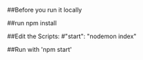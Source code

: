 ##Before you run it locally

##run npm install

##Edit the Scripts:
  #"start": "nodemon index"

##Run with 'npm start'

